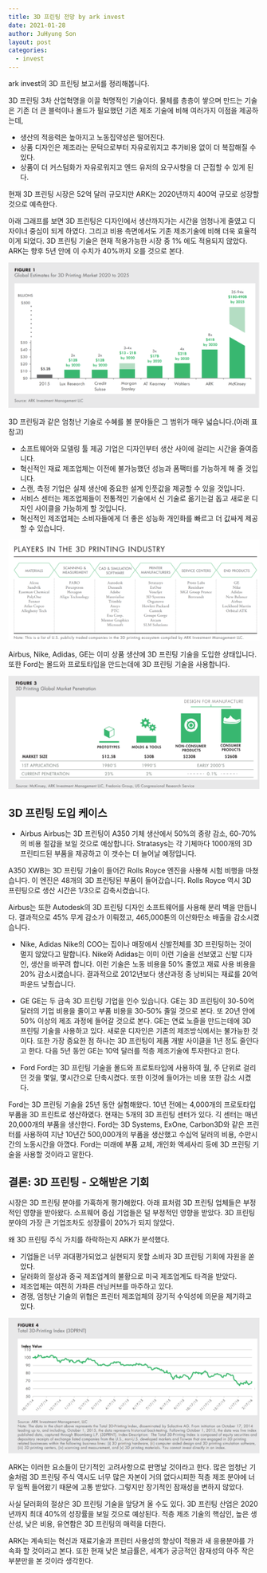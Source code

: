 ```yaml
---
title: 3D 프린팅 전망 by ark invest
date: 2021-01-28
author: JuHyung Son
layout: post
categories:
  - invest
---
```


ark invest의 3D 프린팅 보고서를 정리해봅니다.

3D 프린팅 3차 산업혁명을 이끌 혁명적인 기술이다. 물체를 층층이 쌓으며 만드는 기술은 기존 더 큰 블럭이나 몰드가 필요했던 기존 제조 기술에 비해 여러가지 이점을 제공하는데,
- 생산의 적응력은 높아지고 노동집약성은 떨어진다.
- 상품 디자인은 제조라는 문턱으로부터 자유로워지고 추가비용 없이 더 복잡해질 수 있다.
- 상품이 더 커스텀화가 자유로워지고 엔드 유저의 요구사항을 더 근접할 수 있게 된다.

현재 3D 프린팅 시장은 52억 달러 규모지만 ARK는 2020년까지 400억 규모로 성장할 것으로 예측한다. 

아래 그래프를 보면 3D 프린팅은 디자인에서 생산까지가는 시간을 엄청나게 줄였고 디자이너 중심이 되게 하였다. 그리고 비용 측면에서도 기존 제조기술에 비해 더욱 효율적이게 되었다. 3D 프린팅 기술은 현재 적용가능한 시장 중 1% 에도 적용되지 않았다. ARK는 향후 5년 안에 이 수치가 40%까지 오를 것으로 본다.
<div align="center"> <img src="../image/3d/1.png"/> </div>


3D 프린팅과 같은 엄청난 기술로 수혜를 볼 분야들은 그 범위가 매우 넓습니다.(아래 표 참고) 
- 소프트웨어와 모델링 툴 제공 기업은 디자인부터 생산 사이에 걸리는 시간을 줄여줍니다.
- 혁신적인 재료 제조업체는 이전에 불가능했던 성능과 폼팩터를 가능하게 해 줄 것입니다.
- 스캔, 측정 기업은 실제 생산에 중요한 설계 인풋값을 제공할 수 있을 것입니다.
- 서비스 센터는 제조업체들이 전통적인 기술에서 신 기술로 옮기는걸 돕고  새로운 디자인 사이클을 가능하게 할 것입니다.
- 혁신적인 제조업체는 소비자들에게 더 좋은 성능화 개인화를 빠르고 더 값싸게 제공할 수 있습니다.

<div align="center"> <img src="../image/3d/2.png"/> </div>

Airbus, Nike, Adidas, GE는 이미 상품 생산에 3D 프린팅 기술을 도입한 상태입니다. 또한 Ford는 몰드와 프로토타입을 만드는데에 3D 프린팅 기술을 사용합니다.

<div align="center"> <img src="../image/3d/3.png"/> </div>

## 3D 프린팅 도입 케이스

- Airbus
Airbus는 3D 프린팅이 A350 기체 생산에서 50%의 중량 감소, 60-70%의 비용 절감을 보일 것으로 예상합니다. Stratasys는 각 기체마다 1000개의 3D 프린티드된 부품을 제공하고 이 갯수는 더 늘어날 예정입니다. 

A350 XWB는 3D 프린팅 기술이 들어간 Rolls Royce 엔진을 사용해 시험 비행을 마쳤습니다. 이 엔진은 48개의 3D 프린팅된 부품이 들어갔습니다. Rolls Royce 역시 3D 프린팅으로 생산 시간은 1/3으로 감축시켰습니다. 

Airbus는 또한 Autodesk의 3D 프린팅 디자인 소프트웨어를 사용해 분리 벽을 만듭니다. 결과적으로 45% 무게 감소가 이뤄졌고, 465,000톤의 이산화탄소 배출을 감소시켰습니다.

- Nike, Adidas
Nike의 COO는 집이나 매장에서 신발전체를 3D 프린팅하는 것이 멀지 않았다고 말합니다. Nike와 Adidas는 이미 이런 기술을 선보였고 신발 디자인, 생산을 바꾸려 합니다. 이런 기술은 노동 비용을 50% 줄였고 재료 사용 비용을 20% 감소시켰습니다. 결과적으로 2012년보다 생산과정 중 낭비되는 재료를 20억 파운드 낮췄습니다. 

- GE
GE는 두 금속 3D 프린팅 기업을 인수 있습니다. GE는 3D 프린팅이 30-50억 달러의 기업 비용을 줄이고 부품 비용을 30-50% 줄일 것으로 본다. 또 20년 안에 50% 이상의 제조 과정에 들어갈 것으로 본다. GE는 연료 노즐을 만드는데에 3D 프린팅 기술을 사용하고 있다. 새로운 디자인은 기존의 제조방식에서는 불가능한 것이다. 또한 가장 중요한 점 하나는 3D 프린팅이 제품 개발 사이클을 1년 정도 줄인다고 한다. 다음 5년 동안 GE는 10억 달러를 적층 제조기술에 투자한다고 한다. 

- Ford
Ford는 3D 프린팅 기술을 몰드와 프로토타입에 사용하여 월, 주 단위로 걸리던 것을 몇일, 몇시간으로 단축시켰다. 또한 이것에 들어가는 비용 또한 감소 시켰다.

Ford는 3D 프린팅 기술을 25년 동안 실험해왔다. 10년 전에는 4,000개의 프로토타입 부품을 3D 프린트로 생산하였다. 현재는 5개의 3D 프린팅 센터가 있다. 긱 센터는 매년 20,000개의 부품을 생산한다. Ford는 3D Systems, ExOne, Carbon3D와 같은 프린터를 사용하여 지난 10년간 500,000개의 부품을 생산했고 수십억 달러의 비용, 수만시간의 노동시간을 아꼈다. Ford는 미래에 부품 교체, 개인화 액세사리 등에 3D 프린팅 기술을 사용할 것이라고 말한다.

## 결론: 3D 프린팅 - 오해받은 기회

시장은 3D 프린팅 분야를 가혹하게 평가해왔다. 아래 표처럼 3D 프린팅 업체들은 부정적인 영향을 받아왔다. 소프웨어 중심 기업들은 덜 부정적인 영향을 받았다. 3D 프린팅 분야의 가장 큰 기업조차도 성장률이 20%가 되지 않았다. 

왜 3D 프린팅 주식 가치를 하락하는지 ARK가 분석했다.

- 기업들은 너무 과대평가되었고 실현되지 못할 소비자 3D 프린팅 기회에 자원을 쏟았다.
- 달러화의 절상과 중국 제조업계의 불황으로 미국 제조업계도 타격을 받았다.
- 제조업체는 여전히 가파른 러닝커브를 마주하고 있다. 
- 경쟁, 엄청난 기술의 위협은 프린터 제조업체의 장기적 수익성에 의문을 제기하고 있다.


<div align="center"> <img src="../image/3d/4.png"/> </div>

ARK는 이러한 요소들이 단기적인 고려사항으로 판명날 것이라고 한다. 많은 엄청난 기술처럼 3D 프린팅 주식 역시도 너무 많은 자본이 거의 없다시피한 적층 제조 분야에 너무 일찍 들어왔기 때문에 고통 받았다. 그렇지만 장기적인 잠재성을 변하지 않았다.

사실 달러화의 절상은 3D 프린팅 기술을 앞당겨 올 수도 있다. 3D 프린팅 산업은 2020년까지 최대 40%의 성장률을 보일 것으로 예상된다. 적층 제조 기술의 핵심인, 높은 생산성, 낮은 비용, 유연함은 3D 프린팅의 매력을 더한다.

ARK는 계속되는 혁신과 재료기술과 프린터 사용성의 향상이 적용과 새 응용분야를 가속화 할 것이라고 본다. 또한 현재 낮은 보급률은, 세계가 궁긍적인 잠재성의 아주 작은 부분만을 본 것이라 생각한다. 